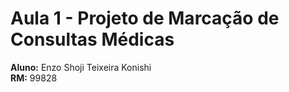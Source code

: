 # Aula 1 - Projeto de Marcação de Consultas Médicas

**Aluno:** Enzo Shoji Teixeira Konishi  
**RM:** 99828



